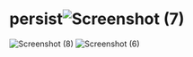# persist![Screenshot (7)](https://github.com/aniteshmohan/persist/assets/87945355/0338687e-a54e-4c14-92d3-3d9c6a5eb412)
![Screenshot (8)](https://github.com/aniteshmohan/persist/assets/87945355/77c110c5-1710-41a9-8bf1-a9079c6995fd)
![Screenshot (6)](https://github.com/aniteshmohan/persist/assets/87945355/345bf79c-0512-42fc-ba64-a2f767595cac)

